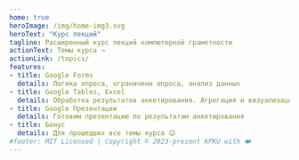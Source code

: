 ```yaml
---
home: true
heroImage: /img/home-img3.svg
heroText: "Курс лекций"
tagline: Расширенный курс лекций компютерной грамотности
actionText: Темы курса →
actionLink: /topics/
features:
- title: Google Forms 
  details: Логика опроса, ограничени опроса, анализ данных  
- title: Google Tables, Excel
  details: Обработка результатов анкетирования. Агрегация и визуализация даннных
- title: Google Презентации
  details: Готовим презентацию по результатам анкетирования
- title: Бонус
  details: Для прошедших все темы курса 😉
#footer: MIT Licensed | Copyright © 2023-present KPKU with ❤️
---
```

